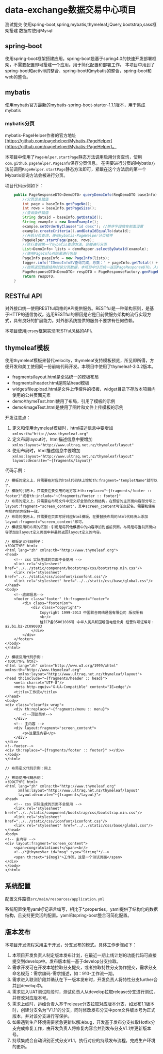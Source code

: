# data-exchange数据交易中心项目

测试提交
使用spring-boot,spring,mybatis,thymeleaf,jQuery,bootstrap,sass框架搭建
数据库使用Mysql

## spring-boot
使用spring-boot框架搭建应用。spring-boot是基于spring4.0的快速开发部署框架，不需要配置即可搭建一个应用，用于简化配置和部署工作。
本项目中用到了spring-boot和activiti的整合，spring-boot和mybatis的整合，spring-boot和web的整合。    

## mybatis
使用mybatis官方最新的mybatis-spring-boot-starter-1.1.1版本，用于集成mybatis

### mybatis分页
mybatis-PageHelper作者的官方地址[https://github.com/pagehelper/Mybatis-PageHelper](https://github.com/pagehelper/Mybatis-PageHelper)。

本项目中使用了```PageHelper.startPage```静态方法调用启用分页查询，使用```com.github.pagehelper.PageInfo```保存分页信息。
在需要进行分页的Mybatis方法前调用```PageHelper.startPage```静态方法即可，紧跟在这个方法后的第一个Mybatis查询方法会被进行分页。

项目代码示例如下：
```java
    public PageResponseDTO<DemoDTO> queryDemoInfo(ReqDemoDTO baseInfo) {
        //分页信息赋值
        int page = baseInfo.getPageNo();
        int rows = baseInfo.getPageSize();
        //查询条件赋值
        String dataId = baseInfo.getDataId();
        String example = new DemoExample();
        example.setOrderByClause("id desc"); //排序字段放在前面设置
        example.createCriteria().andDataIdEqualTo(dataId);
        //开启分页查询，使用mybatis-PageHelper分页插件
        PageHelper.startPage(page, rows);
        //执行查询第一个mybatis查询方法，会被进行分页
        List<DemoInfo> lists = demoMapper.selectByDataId(example);
        //使用PageInfo对结果进行包装
        PageInfo pageInfo = new PageInfo(lists);
        logger.info("IDemoInfoSV查询完成，总数：" + pageInfo.getTotal() + "当前页内记录数：" + lists.size());
        //按照返回数据结构封装分页数据，本项目中分页统一返回PageResponseDTO。入参pageInfo，返回的数据传输对象DTO的class
        PageResponseDTO<DemoDTO> respDTO = PageResponseFactory.genPageResponse(pageInfo,DemoDTO.class);
        return respDTO;
    }
```

## RESTful API
对外接口统一使用RESTful风格的API提供服务。RESTful是一种架构原则，是基于HTTP的通信协议。选用RESTful的原因是它是目前微服务架构的流行实现方式，具有良好的扩展能力，对外部系统提供的服务不要求有任何依赖。

本项目使用jersey框架实现RESTful风格的API。

## thymeleaf模板
使用thymeleaf模板来替代velocity，thymeleaf支持模板预览，所见即所得，方便开发和美工使用同一份前端代码开发。本项目中使用了thymeleaf-3.0.2版本。

* fragments/layout.html是全站统一的模板布局
* fragments/header.html是网站head模板
* widget/fileupload.html是文件上传控件的模板，widget目录下存放本项目内使用的公共页面元素
* demo/thymeTest.html使用了布局，引用了模板的示例
* demo/imageTest.html是使用了图片和文件上传模板的示例

开发注意点：
1. 定义和使用thymeleaf模板时，html描述信息中要增加```xmlns:th="http://www.thymeleaf.org"```
2. 定义布局layout时，html描述信息中要增加```xmlns:layout="http://www.ultraq.net.nz/thymeleaf/layout"```
3. 使用布局时，html描述信息中要增加```xmlns:layout="http://www.ultraq.net.nz/thymeleaf/layout" layout:decorate="~{fragments/layout}"```

代码示例：
```
// 模板的定义上，只需要在对应的html代码块上增加th:fragment="templetName"就可以了。
// 模板的引用上，只需要在要引用的地方写上th:replace="~{fragments/footer :: footer}"或者th:include="~{fragments/footer :: footer}"
// 布局的定义上，只需要在布局文件中定义好全部的文档结构，在预留的主页面内容部分写上layout:fragment="screen_content"，其中screen_content可任意起名，需要和使用布局的地方保持一致。
// 布局的使用上，只需要在页面写好对应html模板，在要替换布局的html代码块上添加layout:fragment="screen_content"即可。
// 模板引用和布局的区别：引用是将其他模板中的内容添加到当前页面，布局是将当前页面内容添加到layout定义页面中并最终返回layout定义的内容。

// 模板定义代码例子：
<!DOCTYPE html>
<html lang="zh" xmlns:th="http://www.thymeleaf.org">
<head>
    <!-- css 实际生成的页面不会使用 -->
    <link rel="stylesheet" href="../../static/component/bootstrap/css/bootstrap.min.css"/>
    <link rel="stylesheet" href="../../static/css/iconfont/iconfont.css"/>
    <link rel="stylesheet" href="../../static/css/base/global.css"/>
</head>
<body>
    <!--底部信息-->
    <footer class="footer" th:fragment="footer">
        <div class="footerCon">
            <div class="copyright">
                Copyright 1999-2013 中国联合网络通信有限公司 版权所有
                <br/>
                桂ICP备05001086号 中华人民共和国增值电信业务 经营许可证编号：a2.b1.b2-2C090003
            </div>
        </div>
    </footer>
</body>
</html>

// 模板引用代码示例：
<!DOCTYPE html>
<html lang="zh" xmlns="http://www.w3.org/1999/xhtml" xmlns:th="http://www.thymeleaf.org"
      xmlns:layout="http://www.ultraq.net.nz/thymeleaf/layout">
<head th:include="~{fragments/header :: head}">
    <meta charset="UTF-8"/>
    <meta http-equiv="X-UA-Compatible" content="IE=edge"/>
    <title>工作流</title>
</head>
<body>
<div class="clearfix wrap">
    <div th:replace="~{fragments/menu :: menu}">
        <!--顶部菜单-->
    </div>
    <!-- 主内容 -->
    <div layout:fragment="screen_content">
        <p>这里是内容</p>
    </div>
</div>
<!--footer-->
<div th:replace="~{fragments/footer :: footer}" ></div>
</body>
</html>

// 布局定义代码示例：同上

// 布局使用代码示例：
<!DOCTYPE html>
<html lang="zh" xmlns:th="http://www.thymeleaf.org"
      xmlns:layout="http://www.ultraq.net.nz/thymeleaf/layout"
      layout:decorate="~{fragments/layout}">
<head>
    <!-- css 实际生成的页面不会使用 -->
    <link rel="stylesheet" href="../../static/component/bootstrap/css/bootstrap.min.css"/>
    <link rel="stylesheet" href="../../static/css/iconfont/iconfont.css"/>
    <link rel="stylesheet" href="../../static/css/base/global.css"/>
</head>
<body>
<!-- 主内容 -->
<div layout:fragment="screen_content">
    <span>congratulations!</span><br/>
    <!--/*@thymesVar id="msg" type="String"*/-->
    <span th:text="${msg}">工作流，这是一个测试页面</span>
</div>
</body>
</html>

```

## 系统配置
配置文件路径```src/main/resources/application.yml```

系统配置使用yaml标记语言编写，相比于*.properties，yaml提供了结构化的数据结构，且支持更灵活的配置。yaml和spring-boot整合可简化配置。

## 版本发布
本项目开发流程采用主干开发，分支发布的模式。具体工作步骤如下：
1. 本项目开发负责人制定版本发布计划，在最近一期上线计划的功能代码可直接提交到develop中。发布版本统一基于develop分支拉取。
2. 需求开发可在开发本地拉取分支提交，或者拉取特性分支协作提交，需求分支命名规范：需求编码-需求描述，如：910-工作流一期。
3. 需求进入联测阶段并确认在下一版本发布时，开发负责人将特性分支further合并到develop中。
4. 需求进入UAT测试阶段时，测试负责人从develop拉取release分支进行测试，并修改对应版本号。
5. 需求上线时，运维负责人基于release分支拉取对应版本分支，如发布1.1版本时，创建分支名为“V1.1”的分支，同时修改发布分支中pom文件版本号为正式版本，并对该分支进行写保护。
6. 如果遇到生产环境需要紧急更新以解决bug，开发基于发布分支拉取Hotfix分支完成修复工作，由开发负责人将修复内容合并到发布分支V1.1并更新版本号。
7. 持续集成会自动识别正式分支V1.1，执行对应的持续发布流程，完成生产环境的更新。

